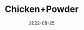 ---
title: 'Chicken+Powder'
date: '2022-08-25' 
metatag: '' 
inventory: '0' 
draft: false 
# meta description 
shortDescripton: ''
description: 'Powder+Form'
longdescription: ''
featured: True
# product Price
price: '50.0'
# Product Short Description
shortDescription: ''
productID: '06FD5C3D-5A24-ED11-9968-005056B3A416'
type: 'products'
category: 'Powder+Form' 
thumnailproduct: 'https://aminsaddiquidawakhana.eralive.net/images/products/06FD5C3D-5A24-ED11-9968-005056B3A4161.png' 
images:
  - image: 'images/products/06FD5C3D-5A24-ED11-9968-005056B3A4161.png'  
Variants:
---